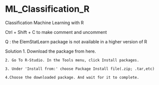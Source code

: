 # ML_Classification_R
Classification Machine Learning  with R

Ctrl + Shift + C to make comment and uncomment


Q : the ElemStatLearn package is not available in a higher version of R 

Solution 
    1. Download the package from here.
    
    2. Go To R-Studio. In the Tools menu, click Install packages.
    
    3. Under 'Install from:' choose Package Install file(.zip; .tar,etc)
    
    4.Choose the downloaded package. And wait for it to complete.
